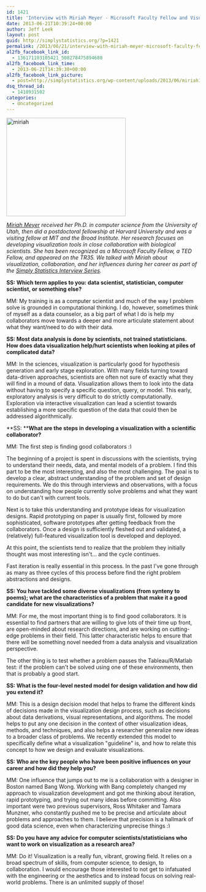 ```yaml
---
id: 1421
title: 'Interview with Miriah Meyer - Microsoft Faculty Fellow and Visualization Expert'
date: 2013-06-21T10:39:24+00:00
author: Jeff Leek
layout: post
guid: http://simplystatistics.org/?p=1421
permalink: /2013/06/21/interview-with-miriah-meyer-microsoft-faculty-fellow-and-visualization-expert/
al2fb_facebook_link_id:
  - 136171103105421_508278475894680
al2fb_facebook_link_time:
  - 2013-06-21T14:39:30+00:00
al2fb_facebook_link_picture:
  - post=http://simplystatistics.org/wp-content/uploads/2013/06/miriah1.jpg
dsq_thread_id:
  - 1418931502
categories:
  - Uncategorized
---
```

<a href="http://simplystatistics.org/2013/06/21/interview-with-miriah-meyer-microsoft-faculty-fellow-and-visualization-expert/miriah-2/" rel="attachment wp-att-1424"><img class="alignnone  wp-image-1424" alt="miriah" src="http://simplystatistics.org/wp-content/uploads/2013/06/miriah1.jpg" width="311" height="256" /></a>

_[Miriah Meyer](http://www.cs.utah.edu/~miriah/) received her Ph.D. in computer science from the University of Utah, then did a postdoctoral fellowship at Harvard University and was a visiting fellow at MIT and the Broad Institute. Her research focuses on developing visualization tools in close collaboration with biological scientists. She has been recognized as a Microsoft Faculty Fellow, a TED Fellow, and appeared on the TR35. We talked with Miriah about visualization, collaboration, and her influences during her career as part of the [Simply Statistics Interview Series](http://simplystatistics.org/interviews/)._

**SS: Which term applies to you: data scientist, statistician, computer scientist, or something else?**

MM: My training is as a computer scientist and much of the way I problem solve is grounded in computational thinking. I do, however, sometimes think of myself as a data counselor, as a big part of what I do is help my collaborators move towards a deeper and more articulate statement about what they want/need to do with their data.

**SS: Most data analysis is done by scientists, not trained statisticians. How does data visualization help/hurt scientists when looking at piles of complicated data?**

MM: In the sciences, visualization is particularly good for hypothesis generation and early stage exploration. With many fields turning toward data-driven approaches, scientists are often not sure of exactly what they will find in a mound of data. Visualization allows them to look into the data without having to specify a specific question, query, or model. This early, exploratory analysis is very difficult to do strictly computationally. Exploration via interactive visualization can lead a scientist towards establishing a more specific question of the data that could then be addressed algorithmically.
  
**SS: ****What are the steps in developing a visualization with a scientific collaborator?**

MM: The first step is finding good collaborators <img src="http://simplystatistics.org/wp-includes/images/smilies/simple-smile.png" alt=":)" class="wp-smiley" style="height: 1em; max-height: 1em;" />

The beginning of a project is spent in discussions with the scientists, trying to understand their needs, data, and mental models of a problem. I find this part to be the most interesting, and also the most challenging. The goal is to develop a clear, abstract understanding of the problem and set of design requirements. We do this through interviews and observations, with a focus on understanding how people currently solve problems and what they want to do but can't with current tools.

Next is to take this understanding and prototype ideas for visualization designs. Rapid prototyping on paper is usually first, followed by more sophisticated, software prototypes after getting feedback from the collaborators. Once a design is sufficiently fleshed out and validated, a (relatively) full-featured visualization tool is developed and deployed.

At this point, the scientists tend to realize that the problem they initially thought was most interesting isn't... and the cycle continues.

Fast iteration is really essential in this process. In the past I've gone through as many as three cycles of this process before find the right problem abstractions and designs.

**SS: You have tackled some diverse visualizations (from synteny to poems); what are the characteristics of a problem that make it a good candidate for new visualizations?**

MM: For me, the most important thing is to find good collaborators. It is essential to find partners that are willing to give lots of their time up front, are open-minded about research directions, and are working on cutting-edge problems in their field. This latter characteristic helps to ensure that there will be something novel needed from a data analysis and visualization perspective.

The other thing is to test whether a problem passes the Tableau/R/Matlab test: if the problem can't be solved using one of these environments, then that is probably a good start.
  
**SS: What is the four-level nested model for design validation and how did you extend it?**

MM: This is a design decision model that helps to frame the different kinds of decisions made in the visualization design process, such as decisions about data derivations, visual representations, and algorithms. The model helps to put any one decision in the context of other visualization ideas, methods, and techniques, and also helps a researcher generalize new ideas to a broader class of problems. We recently extended this model to specifically define what a visualization "guideline" is, and how to relate this concept to how we design and evaluate visualizations.

**SS: Who are the key people who have been positive influences on your career and how did they help you?**

MM: One influence that jumps out to me is a collaboration with a designer in Boston named Bang Wong. Working with Bang completely changed my approach to visualization development and got me thinking about iteration, rapid prototyping, and trying out many ideas before committing. Also important were two previous supervisors, Ross Whitaker and Tamara Munzner, who constantly pushed me to be precise and articulate about problems and approaches to them. I believe that precision is a hallmark of good data science, even when characterizing unprecise things <img src="http://simplystatistics.org/wp-includes/images/smilies/simple-smile.png" alt=":)" class="wp-smiley" style="height: 1em; max-height: 1em;" />

**SS: Do you have any advice for computer scientists/statisticians who want to work on visualization as a research area?**

MM: Do it! Visualization is a really fun, vibrant, growing field. It relies on a broad spectrum of skills, from computer science, to design, to collaboration. I would encourage those interested to not get to infatuated with the engineering or the aesthetics and to instead focus on solving real-world problems. There is an unlimited supply of those!